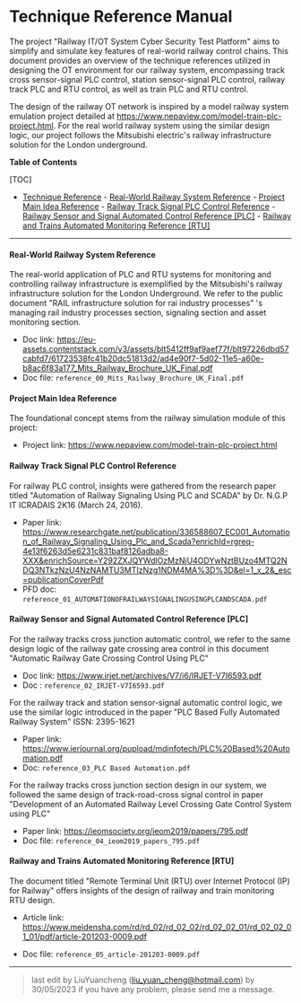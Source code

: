 # Technique Reference Manual

The project "Railway IT/OT System Cyber Security Test Platform" aims to simplify and simulate key features of real-world railway control chains. This document provides an overview of the technique references utilized in designing the OT environment for our railway system, encompassing track cross sensor-signal PLC control, station sensor-signal PLC control, railway track PLC and RTU control, as well as train PLC and RTU control.

The design of the railway OT network is inspired by a model railway system emulation project detailed at https://www.nepaview.com/model-train-plc-project.html. For the real world railway system using the similar design logic, our project follows the Mitsubishi electric's railway infrastructure solution for the London underground. 

**Table of Contents**

[TOC]

- [Technique Reference](#technique-reference)
      - [Real-World Railway System Reference](#real-world-railway-system-reference)
          - [Project Main Idea Reference](#project-main-idea-reference)
          - [Railway Track Signal PLC Control Reference](#railway-track-signal-plc-control-reference)
          - [Railway Sensor and Signal Automated Control Reference [PLC]](#railway-sensor-and-signal-automated-control-reference--plc-)
          - [Railway and Trains Automated Monitoring Reference  [RTU]](#railway-and-trains-automated-monitoring-reference---rtu-)

------



#### Real-World Railway System Reference

The real-world application of PLC and RTU systems for monitoring and controlling railway infrastructure is exemplified by the Mitsubishi's railway infrastructure solution for the London Underground. We refer to the public document "RAIL infrastructure solution for rai industry processes" 's managing rail industry processes section, signaling section and asset monitoring section.

- Doc link: https://eu-assets.contentstack.com/v3/assets/blt5412ff9af9aef77f/blt97226dbd57cabfd7/61723538fc41b20dc51813d2/ad4e90f7-5d02-11e5-a60e-b8ac6f83a177_Mits_Railway_Brochure_UK_Final.pdf
- Doc file: `reference_00_Mits_Railway_Brochure_UK_Final.pdf`



#### Project Main Idea Reference

The foundational concept stems from the railway simulation module of this project: 

- Project link: https://www.nepaview.com/model-train-plc-project.html



#### Railway Track Signal PLC Control Reference

For railway PLC control, insights were gathered from the research paper titled "Automation of Railway Signaling Using PLC and SCADA" by Dr. N.G.P IT ICRADAIS 2K16 (March 24, 2016). 

- Paper link: https://www.researchgate.net/publication/336588607_EC001_Automation_of_Railway_Signaling_Using_Plc_and_Scada?enrichId=rgreq-4e13f6263d5e6231c831baf8126adba8-XXX&enrichSource=Y292ZXJQYWdlOzMzNjU4ODYwNztBUzo4MTQ2NDQ3NTkzNzU4NzNAMTU3MTIzNzg1NDM4MA%3D%3D&el=1_x_2&_esc=publicationCoverPdf
- PFD doc: `reference_01_AUTOMATIONOFRAILWAYSIGNALINGUSINGPLCANDSCADA.pdf`



#### Railway Sensor and Signal Automated Control Reference [PLC]

For the railway tracks cross junction automatic control, we refer to the same design logic of the railway gate crossing area control in this document "Automatic Railway Gate Crossing Control Using PLC"

- Doc link: https://www.irjet.net/archives/V7/i6/IRJET-V7I6593.pdf
- Doc : `reference_02_IRJET-V7I6593.pdf`

For the railway track and station sensor-signal automatic control logic, we use the similar logic introduced in the paper "PLC Based Fully Automated Railway System" ISSN: 2395-1621

- Paper link: https://www.ierjournal.org/pupload/mdinfotech/PLC%20Based%20Automation.pdf
- Doc: `reference_03_PLC Based Automation.pdf`

For the railway tracks cross junction section design in our system, we followed the same design of track-road-cross signal control  in paper "Development of an Automated Railway Level Crossing Gate Control System using PLC"

- Paper link: https://ieomsociety.org/ieom2019/papers/795.pdf
- Doc file: `reference_04_ieom2019_papers_795.pdf`



#### Railway and Trains Automated Monitoring Reference  [RTU] 

The document titled "Remote Terminal Unit (RTU) over Internet Protocol (IP) for Railway" offers insights of the design of railway and train monitoring RTU design.

- Article link: https://www.meidensha.com/rd/rd_02/rd_02_02/rd_02_02_01/rd_02_02_01_01/pdf/article-201203-0009.pdf

- Doc file: `reference_05_article-201203-0009.pdf`

  

------

> last edit by LiuYuancheng (liu_yuan_cheng@hotmail.com) by 30/05/2023 if you have any problem, please send me a message. 